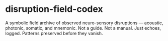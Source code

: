 # disruption-field-codex
A symbolic field archive of observed neuro-sensory disruptions — acoustic, photonic, somatic, and mnemonic. Not a guide. Not a manual. Just echoes, logged. Patterns preserved before they vanish.
